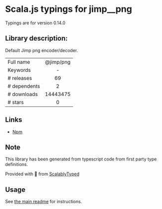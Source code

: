 
# Scala.js typings for jimp__png

Typings are for version 0.14.0

## Library description:
Default Jimp png encoder/decoder.

|                    |                 |
| ------------------ | :-------------: |
| Full name          | @jimp/png |
| Keywords           | - |
| # releases         | 69 |
| # dependents       | 2 |
| # downloads        | 14443475 |
| # stars            | 0 |

## Links
- [Npm](https://www.npmjs.com/package/%40jimp%2Fpng)
    


## Note
This library has been generated from typescript code from first party type definitions.

Provided with :purple_heart: from [ScalablyTyped](https://github.com/oyvindberg/ScalablyTyped)

## Usage
See [the main readme](../../readme.md) for instructions.


